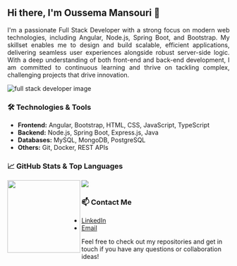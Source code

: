 ## Hi there, I'm Oussema Mansouri 👋

<div style="text-align: justify;">
I'm a passionate Full Stack Developer with a strong focus on modern web technologies, including Angular, Node.js, Spring Boot, and Bootstrap. My skillset enables me to design and build scalable, efficient applications, delivering seamless user experiences alongside robust server-side logic. With a deep understanding of both front-end and back-end development, I am committed to continuous learning and thrive on tackling complex, challenging projects that drive innovation.
</div>

![full stack developer image](https://www.wingstechsolutions.com/wp-content/uploads/2022/03/full-stack-developer.gif)

### 🛠️ Technologies & Tools
- **Frontend:** Angular, Bootstrap, HTML, CSS, JavaScript, TypeScript
- **Backend:** Node.js, Spring Boot, Express.js, Java
- **Databases:** MySQL, MongoDB, PostgreSQL
- **Others:** Git, Docker, REST APIs

### 📈 GitHub Stats & Top Languages 
<div>
  <img height="165" align="left" src="https://github-readme-stats.vercel.app/api?username=oussemamansouri&show_icons=true&theme=radical" />
  <img src="https://github-readme-stats.vercel.app/api/top-langs/?username=oussemamansouri&layout=compact&theme=radical" />
</div>

### 📫 Contact Me
- [LinkedIn](https://www.linkedin.com/in/mansouri-oussama)
- [Email](mailto:oussama.mansouri@issatm.ucar.tn)

Feel free to check out my repositories and get in touch if you have any questions or collaboration ideas!


